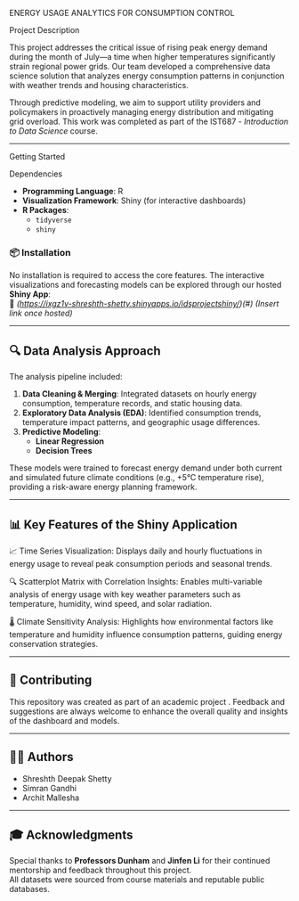 ENERGY USAGE ANALYTICS FOR CONSUMPTION CONTROL

Project Description

This project addresses the critical issue of rising peak energy demand during the month of July—a time when higher temperatures significantly strain regional power grids. Our team developed a comprehensive data science solution that analyzes energy consumption patterns in conjunction with weather trends and housing characteristics.

Through predictive modeling, we aim to support utility providers and policymakers in proactively managing energy distribution and mitigating grid overload. This work was completed as part of the IST687 - *Introduction to Data Science* course.

---

Getting Started

Dependencies
- **Programming Language**: R  
- **Visualization Framework**: Shiny (for interactive dashboards)  
- **R Packages**:
  - `tidyverse`
  - `shiny`
  

### 📦 Installation
No installation is required to access the core features. The interactive visualizations and forecasting models can be explored through our hosted **Shiny App**:  
🔗 *(https://ixgz1v-shreshth-shetty.shinyapps.io/idsprojectshiny/)(#)* *(Insert link once hosted)*

---

## 🔍 Data Analysis Approach

The analysis pipeline included:

1. **Data Cleaning & Merging**: Integrated datasets on hourly energy consumption, temperature records, and static housing data.
2. **Exploratory Data Analysis (EDA)**: Identified consumption trends, temperature impact patterns, and geographic usage differences.
3. **Predictive Modeling**:
   - **Linear Regression**
   - **Decision Trees**

These models were trained to forecast energy demand under both current and simulated future climate conditions (e.g., +5°C temperature rise), providing a risk-aware energy planning framework.

---

## 📊 Key Features of the Shiny Application

📈 Time Series Visualization: Displays daily and hourly fluctuations in energy usage to reveal peak consumption periods and seasonal trends.

🔍 Scatterplot Matrix with Correlation Insights: Enables multi-variable analysis of energy usage with key weather parameters such as temperature, humidity, wind speed, and solar radiation.

🌡️ Climate Sensitivity Analysis: Highlights how environmental factors like temperature and humidity influence consumption patterns, guiding energy conservation strategies.

---

## 🤝 Contributing

This repository was created as part of an academic project . Feedback and suggestions are always welcome to enhance the overall quality and insights of the dashboard and models.

---

## 👩‍💻 Authors

- Shreshth Deepak Shetty  
- Simran Gandhi  
- Archit Mallesha  

---

## 🎓 Acknowledgments

Special thanks to **Professors Dunham** and **Jinfen Li** for their continued mentorship and feedback throughout this project.  
All datasets were sourced from course materials and reputable public databases.
